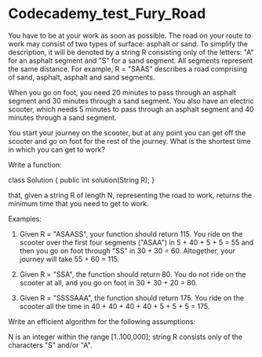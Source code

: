 # Codecademy_test_Fury_Road

You have to be at your work as soon as possible. The road on your route to work may consist of two types of surface: asphalt or sand. To simplify the description, it will be denoted by a string R consisting only of the letters: "A" for an asphalt segment and "S" for a sand segment. All segments represent the same distance. For example, R = "SAAS" describes a road comprising of sand, asphalt, asphalt and sand segments.

When you go on foot, you need 20 minutes to pass through an asphalt segment and 30 minutes through a sand segment. You also have an electric scooter, which needs 5 minutes to pass through an asphalt segment and 40 minutes through a sand segment.

You start your journey on the scooter, but at any point you can get off the scooter and go on foot for the rest of the journey. What is the shortest time in which you can get to work?

Write a function:

class Solution { public int solution(String R); }

that, given a string R of length N, representing the road to work, returns the minimum time that you need to get to work.

Examples:

1. Given R = "ASAASS", your function should return 115. You ride on the scooter over the first four segments ("ASAA") in 5 + 40 + 5 + 5 = 55 and then you go on foot through "SS" in 30 + 30 = 60. Altogether, your journey will take 55 + 60 = 115.

2. Given R = "SSA", the function should return 80. You do not ride on the scooter at all, and you go on foot in 30 + 30 + 20 = 80.

3. Given R = "SSSSAAA", the function should return 175. You ride on the scooter all the time in 40 + 40 + 40 + 40 + 5 + 5 + 5 = 175.

Write an efficient algorithm for the following assumptions:

N is an integer within the range [1..100,000];
string R consists only of the characters "S" and/or "A".
